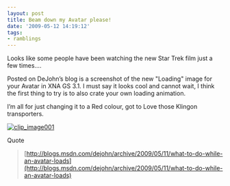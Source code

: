 ```yaml
---
layout: post
title: Beam down my Avatar please!
date: '2009-05-12 14:19:12'
tags:
- ramblings
---
```


  Looks like some people have been watching the new Star Trek film just a few times….

Posted on DeJohn’s blog is a screenshot of the new "Loading" image for your Avatar in XNA GS 3.1.  I must say it looks cool and cannot wait, I think the first thing to try is to also crate your own loading animation.

I’m all for just changing it to a Red colour, got to Love those Klingon transporters.

[![clip_image001](http://blogs.msdn.com/blogfiles/dejohn/WindowsLiveWriter/Whattodowhileanavatarloads_9CBE/clip_image001_thumb.jpg)](http://blogs.msdn.com/blogfiles/dejohn/WindowsLiveWriter/Whattodowhileanavatarloads_9CBE/clip_image001_2.jpg)

 

Quote

> [http://blogs.msdn.com/dejohn/archive/2009/05/11/what-to-do-while-an-avatar-loads](http://blogs.msdn.com/dejohn/archive/2009/05/11/what-to-do-while-an-avatar-loads)

